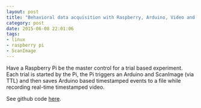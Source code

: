 ```yaml
---
layout: post
title: "Behavioral data acquisition with Raspberry, Arduino, Video and ScanImage"
category: post
date: 2015-06-08 22:01:06
tags:
- linux
- raspberry pi
- ScanImage
---
```


Have a Raspberry Pi be the master control for a trial based experiment. Each trial is started by the Pi, the Pi triggers an Arduino and ScanImage (via TTL) and then saves Arduino based timestamped events to a file while recording real-time timestamped video.

See github code [here](https://github.com/cudmore/triggerserver).

